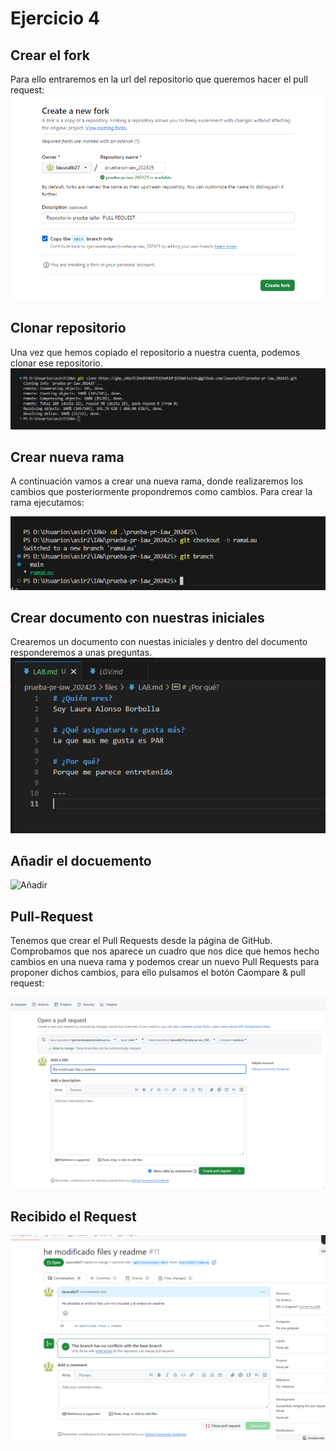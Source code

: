 # Ejercicio 4

## Crear el fork 

Para ello entraremos en la url del repositorio que queremos hacer el pull request:
![fork](./img/fork.PNG)

## Clonar repositorio
Una vez que hemos copiado el repositorio a nuestra cuenta, podemos clonar ese repositorio.
![Clonar repositorio](./img/clone.PNG)


## Crear nueva rama
A continuación vamos a crear una nueva rama, donde realizaremos los cambios que posteriormente propondremos como cambios. Para crear la rama ejecutamos:


![Rama](./img/rama.PNG)

## Crear documento con nuestras iniciales 
Crearemos un documento con nuestas iniciales y dentro del documento responderemos a unas preguntas.
![Documento](./img/files.PNG)

## Añadir el docuemento 
![Añadir](./img/añadir-files.PNG)

## Pull-Request
Tenemos que crear el Pull Requests desde la página de GitHub. Comprobamos que nos aparece un cuadro que nos dice que hemos hecho cambios en una nueva rama y podemos crear un nuevo Pull Requests para proponer dichos cambios, para ello pulsamos el botón Caompare & pull request: 

![mensaje](./img/pull-request.PNG)

## Recibido el Request
![request](./img/recibido-request.PNG)